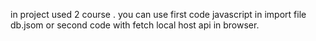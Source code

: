 in project used 2 course . you can use first code javascript in import file db.jsom or second code with fetch local host api in browser. 
